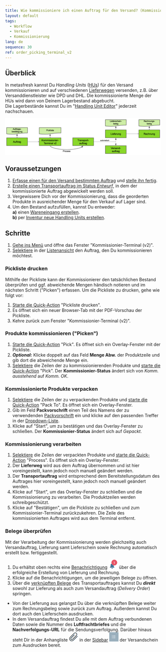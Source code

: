 ```yaml
---
title: Wie kommissioniere ich einen Auftrag für den Versand? (Kommissionier-Terminal v2)
layout: default
tags:
  - Workflow
  - Verkauf
  - Kommissionierung
lang: de
sequence: 30
ref: order_picking_terminal_v2
---
```


## Überblick
In metasfresh kannst Du *Handling Units* ([HUs](Handling_Unit_System)) für den Versand kommissionieren und auf verschiedenen [Lieferwegen](Lieferwege_konfigurieren) versenden, z.B. über Versanddienstleister wie DPD und DHL. Die kommissionierte Menge der HUs wird dann von Deinem Lagerbestand abgebucht.<br>
Die Lagerbestände kannst Du im "[Handling Unit Editor](Menu)" jederzeit nachschauen.

<kbd><img src="assets/Workflow_Auftrag_bis_Rechnung_(Kommissionier-Terminal v2).png" alt="Abb.: Workflow - Auftrag bis Rechnung (Kommissionier-Terminal v2)"></kbd>

## Voraussetzungen
1. [Erfasse einen für den Versand bestimmten Auftrag](Auftrag_erfassen_Versand) und [stelle ihn fertig](BelegverarbeitungFertigstellen).
1. [Erstelle einen Transportauftrag im Status *Entwurf*](Transportauftrag_erstellen), in dem der kommissionierte Auftrag abgewickelt werden soll.
1. Vergewissere Dich vor der Kommissionierung, dass die georderten Produkte in ausreichender Menge für den Verkauf auf Lager sind.
1. Um den Bestand aufzufüllen, kannst Du entweder:<br>
  **a)** einen [Wareneingang erstellen](Zu_Bestellung_Wareneingang_erstellen).<br>
  **b)** per [Inventur neue Handling Units erstellen](Inventur_HUs_erstellen).

## Schritte
1. [Gehe ins Menü](Menu) und öffne das Fenster "Kommissionier-Terminal (v2)".
1. [Selektiere](AuswahlBelege) in der [Listenansicht](Ansichten#listenansicht) den Auftrag, den Du kommissionieren möchtest.

### Pickliste drucken
Mithilfe der Pickliste kann der Kommissionierer den tatsächlichen Bestand überprüfen und ggf. abweichende Mengen händisch notieren und im nächsten Schritt ("Picken") erfassen. Um die Pickliste zu drucken, gehe wie folgt vor:

1. [Starte die Quick-Action](AktionStarten#quick-actions) "Pickliste drucken".
1. Es öffnet sich ein neuer Browser-Tab mit der PDF-Vorschau der Pickliste.
1. Kehre zurück zum Fenster "Kommissionier-Terminal (v2)".

### Produkte kommissionieren ("Picken")
1. [Starte die Quick-Action](AktionStarten#quick-actions) "Pick". Es öffnet sich ein Overlay-Fenster mit der Pickliste.
1. ***Optional:*** Klicke doppelt auf das Feld **Menge Abw.** der Produktzeile und gib dort die abweichende Menge ein.
1. [Selektiere](AuswahlBelege) die Zeilen der zu kommissionierenden Produkte und [starte die Quick-Action](AktionStarten#quick-actions) "Pick". Der **Kommissionier-Status** ändert sich von *Komm. ausstehend* auf *Komm. OK*.

### Kommissionierte Produkte verpacken
1. [Selektiere](AuswahlBelege) die Zeilen der zu verpackenden Produkte und [starte die Quick-Action](AktionStarten#quick-actions) "Pack To". Es öffnet sich ein Overlay-Fenster.
1. Gib im Feld **Packvorschrift** einen Teil des Namens der zu verwendenden [Packvorschrift](Packvorschrift_erstellen) ein und klicke auf den passenden Treffer in der <a href="Keyboard_Shortcuts_Liste#dropdown" title="Dynamisches Suchfeld (Autocomplete)">Dropdown-Liste</a>.
1. Klicke auf "Start", um zu bestätigen und das Overlay-Fenster zu schließen. Der **Kommissionier-Status** ändert sich auf *Gepackt*.

### Kommissionierung verarbeiten
1. [Selektiere](AuswahlBelege) die Zeilen der verpackten Produkte und [starte die Quick-Action](AktionStarten#quick-actions) "Process". Es öffnet sich ein Overlay-Fenster.
1. Der **Lieferweg** wird aus dem Auftrag übernommen und ist hier voreingestellt, kann jedoch noch manuell geändert werden.
1. Der **Transportauftrag** wird entsprechend dem Bereitstellungsdatum des Auftrages hier voreingestellt, kann jedoch noch manuell geändert werden.
1. Klicke auf "Start", um das Overlay-Fenster zu schließen und die Kommissionierung zu verarbeiten. Die Produktzeilen werden schreibgeschützt.
1. Klicke auf "Bestätigen", um die Pickliste zu schließen und zum Kommissionier-Terminal zurückzukehren. Die Zeile des kommissionierten Auftrages wird aus dem Terminal entfernt.

### Belege überprüfen
Mit der Verarbeitung der Kommissionierung werden gleichzeitig auch Versandauftrag, Lieferung samt Lieferschein sowie Rechnung automatisch erstellt bzw. fertiggestellt.

1. Du erhältst oben rechts eine [Benachrichtigung](Benachrichtigungsarten) ![](assets/NotificationBell_WebUI.png) über die erfolgreiche Erstellung von Lieferung und Rechnung.
1. Klicke auf die Benachrichtigungen, um die jeweiligen Belege zu öffnen.
1. Über die [verknüpften Belege](SpringezuBelegen) des Transportauftrages kannst Du ***direkt*** sowohl zur Lieferung als auch zum Versandauftrag (*Delivery Order*) springen.
  - Von der Lieferung aus gelangst Du über die verknüpften Belege weiter zum Rechnungsbeleg sowie zurück zum Auftrag. Außerdem kannst Du dort auch den Lieferschein ausdrucken.
  - In dem Versandauftrag findest Du alle mit dem Auftrag verbundenen Daten sowie die Nummer des **Luftfrachtbriefes** und die **Nachverfolgungs-URL** für die Sendungsverfolgung. Darüber hinaus steht Dir in der Anhangliste ![](assets/Attachment_clip.png) in der [Sidebar](SpringezuBelegen) ![](assets/Sidebar_Icon_WebUI.png) der Versandschein zum Ausdrucken bereit.
